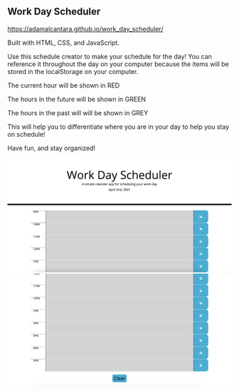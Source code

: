 ## Work Day Scheduler

https://adamalcantara.github.io/work_day_scheduler/

Built with HTML, CSS, and JavaScript.

Use this schedule creator to make your schedule for the day!  You can reference it throughout the day on your computer because the items will be stored in the localStorage on your computer.

The current hour will be shown in RED

The hours in the future will be shown in GREEN

The hours in the past will will be shown in GREY

This will help you to differentiate where you are in your day to help you stay on schedule!

Have fun, and stay organized!

<img src="1.png">
<img src="2.png">